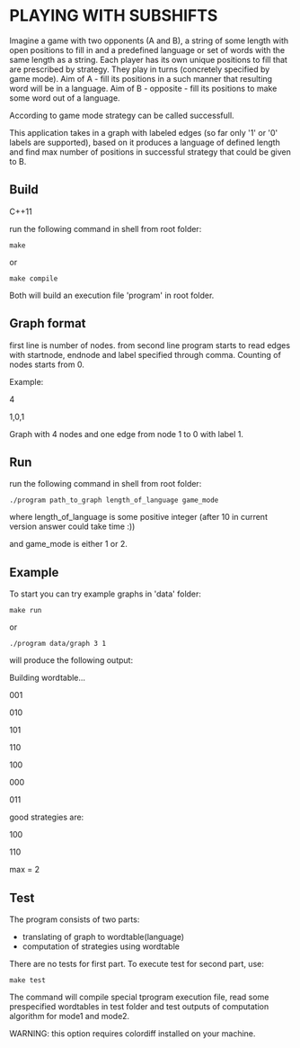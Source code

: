 PLAYING WITH SUBSHIFTS
==================

Imagine a game with two opponents (A and B), a string of some length with open positions to fill in
and a predefined language or set of words with the same length as a string.
Each player has its own unique positions to fill that are prescribed by strategy.
They play in turns (concretely specified by game mode).
Aim of A - fill its positions in a such manner that resulting word will be in a language.
Aim of B - opposite - fill its positions to make some word out of a language.

According to game mode strategy can be called successfull.

This application takes in a graph with labeled edges (so far only '1' or '0' labels are supported),
based on it produces a language of defined length
and find max number of positions in successful strategy that could be given to B.

## Build

C++11

run the following command in shell from root folder:

`make`

or 

`make compile`

Both will build an execution file 'program' in root folder.

## Graph format

first line is number of nodes.
from second line program starts to read edges with startnode, endnode and label 
specified through comma. Counting of nodes starts from 0.

Example:

4 

1,0,1

Graph with 4 nodes and one edge from node 1 to 0 with label 1.

## Run

run the following command in shell from root folder:

`./program path_to_graph length_of_language game_mode`

where length_of_language is some positive integer 
(after 10 in current version answer could take time :)) 

and game_mode is either 1 or 2.

## Example

To start you can try example graphs in 'data' folder:

`make run`

or

`./program data/graph 3 1`

will produce the following output:

Building wordtable...

001

010

101

110

100

000

011


good strategies are:

100

110

max = 2


## Test
The program consists of two parts: 
 * translating of graph to wordtable(language) 
 * computation of strategies using wordtable

There are no tests for first part.
To execute test for second part, use:

`make test`

The command will compile special tprogram execution file,
read some prespecified wordtables in test folder and test outputs 
of computation algorithm for mode1 and mode2.

WARNING: this option requires colordiff installed on your machine.
